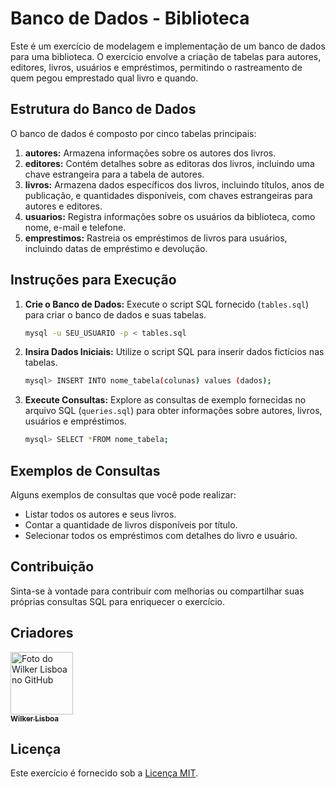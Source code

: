 # Banco de Dados - Biblioteca

Este é um exercício de modelagem e implementação de um banco de dados para uma biblioteca. O exercício envolve a criação de tabelas para autores, editores, livros, usuários e empréstimos, permitindo o rastreamento de quem pegou emprestado qual livro e quando.

## Estrutura do Banco de Dados

O banco de dados é composto por cinco tabelas principais:

1. **autores:** Armazena informações sobre os autores dos livros.
2. **editores:** Contém detalhes sobre as editoras dos livros, incluindo uma chave estrangeira para a tabela de autores.
3. **livros:** Armazena dados específicos dos livros, incluindo títulos, anos de publicação, e quantidades disponíveis, com chaves estrangeiras para autores e editores.
4. **usuarios:** Registra informações sobre os usuários da biblioteca, como nome, e-mail e telefone.
5. **emprestimos:** Rastreia os empréstimos de livros para usuários, incluindo datas de empréstimo e devolução.

## Instruções para Execução

1. **Crie o Banco de Dados:** Execute o script SQL fornecido (`tables.sql`) para criar o banco de dados e suas tabelas.
   
    ```bash
    mysql -u SEU_USUARIO -p < tables.sql
    ```

2. **Insira Dados Iniciais:** Utilize o script SQL para inserir dados fictícios nas tabelas.

    ```bash
    mysql> INSERT INTO nome_tabela(colunas) values (dados);
    ```

3. **Execute Consultas:** Explore as consultas de exemplo fornecidas no arquivo SQL (`queries.sql`) para obter informações sobre autores, livros, usuários e empréstimos.

    ```bash
    mysql> SELECT *FROM nome_tabela;
    ```

## Exemplos de Consultas

Alguns exemplos de consultas que você pode realizar:

- Listar todos os autores e seus livros.
- Contar a quantidade de livros disponíveis por título.
- Selecionar todos os empréstimos com detalhes do livro e usuário.

## Contribuição

Sinta-se à vontade para contribuir com melhorias ou compartilhar suas próprias consultas SQL para enriquecer o exercício.

## Criadores
<tr>
    <td align="center">
      <a href="https://github.com/wilkerlisboa" title="GitHub">
        <img src="https://avatars.githubusercontent.com/u/73085812?s=400&u=c9896f5414357b8e3eff4e76c6961fbd6083c74e&v=4" width="100px;" alt="Foto do Wilker Lisboa no GitHub"/><br>
        <sub>
          <b>Wilker Lisboa</b>
        </sub>
      </a>
    </td>
</tr>

## Licença

Este exercício é fornecido sob a [Licença MIT](LICENSE).
